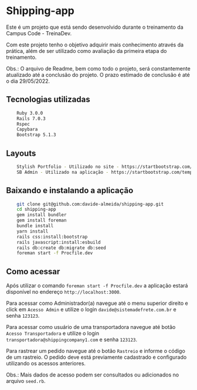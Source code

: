 # Shipping-app
Este é um projeto que está sendo desenvolvido durante o treinamento da Campus Code - TreinaDev.

Com este projeto tenho o objetivo adquirir mais conhecimento através da prática, além de ser utilizado como avaliação da primeira etapa do treinamento.

Obs.: O arquivo de Readme, bem como todo o projeto, será constantemente atualizado até a conclusão do projeto. O prazo estimado de conclusão é até o dia 29/05/2022.

## Tecnologias utilizadas

```bash
    Ruby 3.0.0
    Rails 7.0.3
    Rspec
    Capybara
    Bootstrap 5.1.3
```

## Layouts

```bash
    Stylish Portfolio - Utilizado no site - https://startbootstrap.com/theme/stylish-portfolio
    SB Admin - Utilizado na aplicação - https://startbootstrap.com/template/sb-admin
```

## Baixando e instalando a aplicação

```bash
    git clone git@github.com:davide-almeida/shipping-app.git
    cd shipping-app
    gem install bundler
    gem install foreman
    bundle install
    yarn install
    rails css:install:bootstrap
    rails javascript:install:esbuild
    rails db:create db:migrate db:seed
    foreman start -f Procfile.dev
```

## Como acessar
Após utilizar o comando `foreman start -f Procfile.dev` a aplicação estará disponível no endereço `http://localhost:3000`.

Para acessar como Administrador(a) navegue até o menu superior direito e click em `Acesso Admin` e utilize o login `davide@sistemadefrete.com.br` e senha `123123`. 

Para acessar como usuário de uma transportadora navegue até botão `Acesso Transportadora` e utilize o login `transportadora@shippingcompany1.com` e senha `123123`.

Para rastrear um pedido navegue até o botão `Rastreio` e informe o código de um rastreio. O pedido deve está previamente cadastrado e configurado utilizando os acessos anteriores.

Obs.: Mais dados de acesso podem ser consultados ou adicionados no arquivo `seed.rb`.
